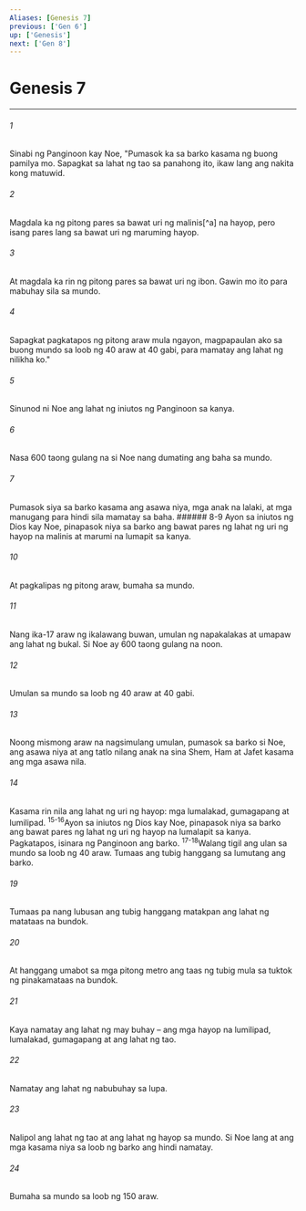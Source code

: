```yaml
---
Aliases: [Genesis 7]
previous: ['Gen 6']
up: ['Genesis']
next: ['Gen 8']
---
```

# Genesis 7

***






















###### 1 










Sinabi ng Panginoon kay Noe, "Pumasok ka sa barko kasama ng buong pamilya mo. Sapagkat sa lahat ng tao sa panahong ito, ikaw lang ang nakita kong matuwid. 





















###### 2 










Magdala ka ng pitong pares sa bawat uri ng malinis[^a] na hayop, pero isang pares lang sa bawat uri ng maruming hayop. 





















###### 3 










At magdala ka rin ng pitong pares sa bawat uri ng ibon. Gawin mo ito para mabuhay sila sa mundo. 





















###### 4 










Sapagkat pagkatapos ng pitong araw mula ngayon, magpapaulan ako sa buong mundo sa loob ng 40 araw at 40 gabi, para mamatay ang lahat ng nilikha ko." 





















###### 5 










Sinunod ni Noe ang lahat ng iniutos ng Panginoon sa kanya. 





















###### 6 










Nasa 600 taong gulang na si Noe nang dumating ang baha sa mundo. 





















###### 7 










Pumasok siya sa barko kasama ang asawa niya, mga anak na lalaki, at mga manugang para hindi sila mamatay sa baha. ###### 8-9 Ayon sa iniutos ng Dios kay Noe, pinapasok niya sa barko ang bawat pares ng lahat ng uri ng hayop na malinis at marumi na lumapit sa kanya. 





















###### 10 










At pagkalipas ng pitong araw, bumaha sa mundo. 





















###### 11 










Nang ika-17 araw ng ikalawang buwan, umulan ng napakalakas at umapaw ang lahat ng bukal. Si Noe ay 600 taong gulang na noon. 





















###### 12 










Umulan sa mundo sa loob ng 40 araw at 40 gabi. 





















###### 13 










Noong mismong araw na nagsimulang umulan, pumasok sa barko si Noe, ang asawa niya at ang tatlo nilang anak na sina Shem, Ham at Jafet kasama ang mga asawa nila. 





















###### 14 










Kasama rin nila ang lahat ng uri ng hayop: mga lumalakad, gumagapang at lumilipad. <sup class="versenum">15-16</sup>Ayon sa iniutos ng Dios kay Noe, pinapasok niya sa barko ang bawat pares ng lahat ng uri ng hayop na lumalapit sa kanya. Pagkatapos, isinara ng Panginoon ang barko. <sup class="versenum">17-18</sup>Walang tigil ang ulan sa mundo sa loob ng 40 araw. Tumaas ang tubig hanggang sa lumutang ang barko. 





















###### 19 










Tumaas pa nang lubusan ang tubig hanggang matakpan ang lahat ng matataas na bundok. 





















###### 20 










At hanggang umabot sa mga pitong metro ang taas ng tubig mula sa tuktok ng pinakamataas na bundok. 





















###### 21 










Kaya namatay ang lahat ng may buhay – ang mga hayop na lumilipad, lumalakad, gumagapang at ang lahat ng tao. 





















###### 22 










Namatay ang lahat ng nabubuhay sa lupa. 





















###### 23 










Nalipol ang lahat ng tao at ang lahat ng hayop sa mundo. Si Noe lang at ang mga kasama niya sa loob ng barko ang hindi namatay. 





















###### 24 










Bumaha sa mundo sa loob ng 150 araw.
